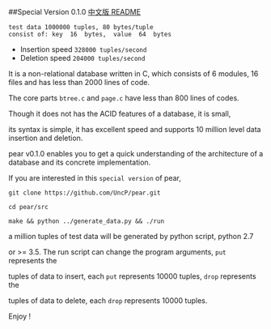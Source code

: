 ##Special Version 0.1.0
[中文版 README](./README.md)

	test data 1000000 tuples, 80 bytes/tuple
	consist of: key  16  bytes,  value  64  bytes

- Insertion speed			``` 328000 tuples/second ```
- Deletion speed			``` 204000 tuples/second ```


It is a non-relational database written in C, which consists of 6 modules, 16 files and has less than 2000 lines of code.

The core parts `btree.c` and `page.c` have less than 800 lines of codes.

Though it does not has the ACID features of a database, it is small,

its syntax is simple, it has excellent speed and supports 10 million level data insertion and deletion.

pear v0.1.0 enables you to get a quick understanding of the architecture of a database and its concrete implementation.

If you are interested in this `special version` of pear,

`git clone https://github.com/UncP/pear.git`

`cd pear/src`

`make && python ../generate_data.py && ./run`

a million tuples of test data will be generated by python script, python 2.7

or >= 3.5. The run script can change the program arguments, `put` represents the

tuples of data to insert, each `put` represents 10000 tuples, `drop` represents the

tuples of data to delete, each `drop` represents 10000 tuples.

Enjoy !
